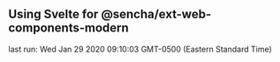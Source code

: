 ## Using Svelte for @sencha/ext-web-components-modern

last run: Wed Jan 29 2020 09:10:03 GMT-0500 (Eastern Standard Time)
